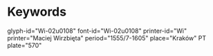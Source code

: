 # Keywords
glyph-id="Wi-02u0108"
font-id="Wi-02u0108"
printer-id="Wi"
printer="Maciej Wirzbięta"
period="1555/7-1605"
place="Kraków"
PT plate="570"

